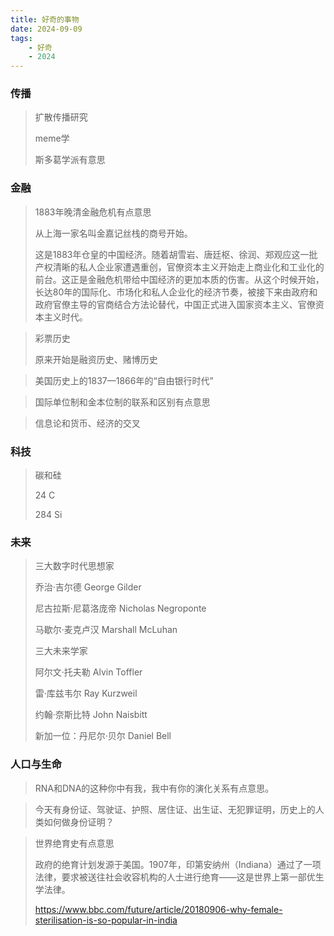 ```yaml
---
title: 好奇的事物
date: 2024-09-09
tags: 
    - 好奇
    - 2024
---
```




### 传播

> 扩散传播研究
>
> 
>
> meme学
>
> 
>
> 斯多葛学派有意思









### 金融

> 1883年晚清金融危机有点意思
>
> 
>
> 
>
> 从上海一家名叫金嘉记丝栈的商号开始。
>
> 
>
> 
>
> 这是1883年仓皇的中国经济。随着胡雪岩、唐廷枢、徐润、郑观应这一批产权清晰的私人企业家遭遇重创，官僚资本主义开始走上商业化和工业化的前台。这正是金融危机带给中国经济的更加本质的伤害。从这个时候开始，长达80年的国际化、市场化和私人企业化的经济节奏，被接下来由政府和政府官僚主导的官商结合方法论替代，中国正式进入国家资本主义、官僚资本主义时代。









> 彩票历史
>
> 
>
> 原来开始是融资历史、赌博历史







> 美国历史上的1837—1866年的“自由银行时代”





> 国际单位制和金本位制的联系和区别有点意思







> 信息论和货币、经济的交叉







### 科技



> 碳和硅 
>
> 24 C 
>
> 284 Si







### 未来

> 三大数字时代思想家
>
> 
>
> 乔治·吉尔德 George Gilder
>
> 尼古拉斯·尼葛洛庞帝 Nicholas Negroponte
>
> 马歇尔·麦克卢汉 Marshall McLuhan
>
> 
>
> 三大未来学家
>
> 阿尔文·托夫勒 Alvin Toffler
>
> 雷·库兹韦尔 Ray Kurzweil
>
> 约翰·奈斯比特 John Naisbitt
>
> 
>
> 
>
> 新加一位：丹尼尔·贝尔 Daniel Bell





### 人口与生命

> RNA和DNA的这种你中有我，我中有你的演化关系有点意思。





> 今天有身份证、驾驶证、护照、居住证、出生证、无犯罪证明，历史上的人类如何做身份证明？







> 世界绝育史有点意思
>
> 
>
> 政府的绝育计划发源于美国。1907年，印第安纳州（Indiana）通过了一项法律，要求被送往社会收容机构的人士进行绝育——这是世界上第一部优生学法律。
>
> 
>
> https://www.bbc.com/future/article/20180906-why-female-sterilisation-is-so-popular-in-india



